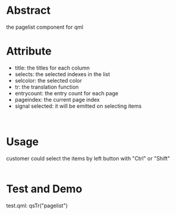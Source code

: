 # Abstract
the pagelist component for qml

# Attribute
* title: the titles for each column  
* selects: the selected indexes in the list  
* selcolor: the selected color  
* tr: the translation function  
* entrycount: the entry count for each page  
* pageindex: the current page index  
* signal selected: it will be emitted on selecting items  
</br>

# Usage
customer could select the items by left button with "Ctrl" or "Shift"  
</br>

# Test and Demo
test.qml: qsTr("pagelist")  
</br>